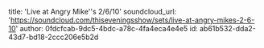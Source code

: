 title: 'Live at Angry Mike''s 2/6/10'
soundcloud_url: 'https://soundcloud.com/thiseveningsshow/sets/live-at-angry-mikes-2-6-10'
author: 0fdcfcab-9dc5-4bdc-a78c-4fa4eca4e4e5
id: ab61b532-dda2-43d7-bd18-2ccc206e5b2d
